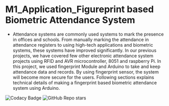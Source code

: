 # M1_Application_Figureprint based Biometric Attendance System

* Attendance systems are commonly used systems to mark the presence in offices and schools. From  manually marking the attendance in attendance registers to using high-tech applications and biometric systems, these systems have improved significantly. In our previous projects, we have covered few other electronic attendance system projects using RFID and AVR microcontroller, 8051 and raspberry Pi. In this project, we used fingerprint Module and Arduino to take and keep attendance data and records. By using fingerprint sensor, the system will become more secure for the users. Following sections explains technical details of making a fingerprint based biometric attendance system using Arduino.

![Codacy Badge](https://app.codacy.com/project/badge/Grade/97819b1acaeb4c5fb0b574fc87b92acd)
![GitHub Repo stars](https://img.shields.io/github/stars/vino1428/M1_Application_figureprint-based-biometric-attendance?style=flat-square)


